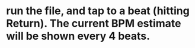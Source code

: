 # run the file, and tap to a beat (hitting Return). The current BPM estimate will be shown every 4 beats.
